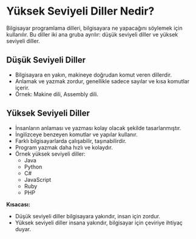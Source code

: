 # Yüksek Seviyeli Diller Nedir?

Bilgisayar programlama dilleri, bilgisayara ne yapacağını söylemek için kullanılır. Bu diller iki ana gruba ayrılır: düşük seviyeli diller ve yüksek seviyeli diller.

## Düşük Seviyeli Diller
- Bilgisayara en yakın, makineye doğrudan komut veren dillerdir.
- Anlamak ve yazmak zordur, genellikle sadece sayılar ve kısa komutlar içerir.
- Örnek: Makine dili, Assembly dili.

## Yüksek Seviyeli Diller
- İnsanların anlaması ve yazması kolay olacak şekilde tasarlanmıştır.
- İngilizceye benzeyen komutlar ve yapılar kullanır.
- Farklı bilgisayarlarda çalışabilir, taşınabilirdir.
- Program yazmak daha hızlı ve kolaydır.
- Örnek yüksek seviyeli diller:
  - Java
  - Python
  - C#
  - JavaScript
  - Ruby
  - PHP

**Kısacası:**
- Düşük seviyeli diller bilgisayara yakındır, insan için zordur.
- Yüksek seviyeli diller insana yakındır, bilgisayar için çeviriye ihtiyaç duyar.
